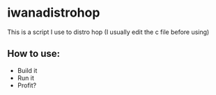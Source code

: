 # iwanadistrohop
This is a script I use to distro hop (I usually edit the c file before using)

## How to use:
- Build it
- Run it
- Profit?
